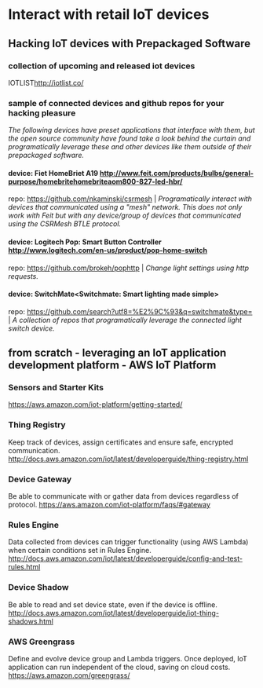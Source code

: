 # Interact with retail IoT devices

## Hacking IoT devices with Prepackaged Software

### collection of upcoming and released iot devices
IOTLIST<http://iotlist.co/>

### sample of connected devices and github repos for your hacking pleasure
<i>The following devices have preset applications that interface with them, but the open source community have found take a look
behind the curtain and programatically leverage these and other devices like them outside of their prepackaged software.</i>

#### device: Fiet HomeBriet A19 <http://www.feit.com/products/bulbs/general-purpose/homebritehomebriteaom800-827-led-hbr/>
repo: <https://github.com/nkaminski/csrmesh> |
<i>Programatically interact with devices that communicated using a "mesh" network. This does not only work with Feit but with any device/group of devices that communicated using the CSRMesh BTLE protocol.</i>

#### device: Logitech Pop: Smart Button Controller <http://www.logitech.com/en-us/product/pop-home-switch>
repo: https://github.com/brokeh/pophttp |
<i>Change light settings using http requests.</i>

#### device: SwitchMate<Switchmate: Smart lighting made simple>
repo: <https://github.com/search?utf8=%E2%9C%93&q=switchmate&type=> |
<i>A collection of repos that programatically leverage the connected light switch device.</i>

## from scratch - leveraging an IoT application development platform - AWS IoT Platform

### Sensors and Starter Kits
<https://aws.amazon.com/iot-platform/getting-started/>

### Thing Registry
Keep track of devices, assign certificates and ensure safe, encrypted communication.
<http://docs.aws.amazon.com/iot/latest/developerguide/thing-registry.html>

### Device Gateway
Be able to communicate with or gather data from devices regardless of protocol.
<https://aws.amazon.com/iot-platform/faqs/#gateway>

### Rules Engine
Data collected from devices can trigger functionality (using AWS Lambda) when certain conditions set in Rules Engine.
<http://docs.aws.amazon.com/iot/latest/developerguide/config-and-test-rules.html>

### Device Shadow
Be able to read and set device state, even if the device is offline.
<http://docs.aws.amazon.com/iot/latest/developerguide/iot-thing-shadows.html>

### AWS Greengrass
Define and evolve device group and Lambda triggers. Once deployed, IoT application can run independent of the cloud, saving on cloud costs.
<https://aws.amazon.com/greengrass/>
